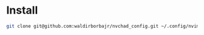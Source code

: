 # Install

``` sh
git clone git@github.com:waldirborbajr/nvchad_config.git ~/.config/nvim/lua/custom
```
